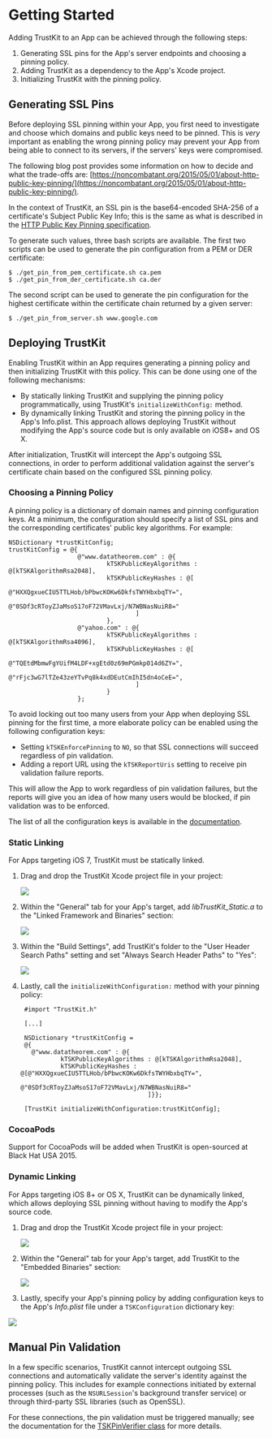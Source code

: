Getting Started
===============

Adding TrustKit to an App can be achieved through the following steps:

1. Generating SSL pins for the App's server endpoints and choosing a pinning policy.
2. Adding TrustKit as a dependency to the App's Xcode project.
3. Initializing TrustKit with the pinning policy.


Generating SSL Pins
-------------------

Before deploying SSL pinning within your App, you first need to investigate and
choose which domains and public keys need to be pinned. This is *very* important
as enabling the wrong pinning policy may prevent your App from being able to
connect to its servers, if the servers' keys were compromised.

The following blog post provides some information on how to decide and what the
trade-offs are:
[https://noncombatant.org/2015/05/01/about-http-public-key-pinning/](https://noncombatant.org/2015/05/01/about-http-public-key-pinning/).

In the context of TrustKit, an SSL pin is the base64-encoded SHA-256 of a
certificate's Subject Public Key Info; this is the same as what is described in
the [HTTP Public Key Pinning
specification](https://developer.mozilla.org/en-US/docs/Web/Security/Public_Key_Pinning).

To generate such values, three bash scripts are available. The first two scripts
can be used to generate the pin configuration from a PEM or DER certificate:

    $ ./get_pin_from_pem_certificate.sh ca.pem
    $ ./get_pin_from_der_certificate.sh ca.der

The second script can be used to generate the pin configuration for the highest
certificate within the certificate chain returned by a given server:

    $ ./get_pin_from_server.sh www.google.com


Deploying TrustKit
------------------

Enabling TrustKit within an App requires generating a pinning policy and then
initializing TrustKit with this policy. This can be done using one of the
following mechanisms:

* By statically linking TrustKit and supplying the pinning policy
programmatically, using TrustKit's `initializeWithConfig:` method.
* By dynamically linking TrustKit and storing the pinning policy in the App's
Info.plist. This approach allows deploying TrustKit without modifying the App's
source code but is only available on iOS8+ and OS X.

After initialization, TrustKit will intercept the App's outgoing SSL
connections, in order to perform additional validation against the server's
certificate chain based on the configured SSL pinning policy.


### Choosing a Pinning Policy

A pinning policy is a dictionary of domain names and pinning configuration keys.
At a minimum, the configuration should specify a list of SSL pins and the
corresponding certificates' public key algorithms. For example:

    NSDictionary *trustKitConfig;
    trustKitConfig = @{
                       @"www.datatheorem.com" : @{
                               kTSKPublicKeyAlgorithms : @[kTSKAlgorithmRsa2048],
                               kTSKPublicKeyHashes : @[
                                       @"HXXQgxueCIU5TTLHob/bPbwcKOKw6DkfsTWYHbxbqTY=",
                                       @"0SDf3cRToyZJaMsoS17oF72VMavLxj/N7WBNasNuiR8="
                                       ]
                               },
                       @"yahoo.com" : @{
                               kTSKPublicKeyAlgorithms : @[kTSKAlgorithmRsa4096],
                               kTSKPublicKeyHashes : @[
                                       @"TQEtdMbmwFgYUifM4LDF+xgEtd0z69mPGmkp014d6ZY=",
                                       @"rFjc3wG7lTZe43zeYTvPq8k4xdDEutCmIhI5dn4oCeE=",
                                       ]
                               }
                       };

To avoid locking out too many users from your App when deploying SSL pinning
for the first time, a more elaborate policy can be enabled using the following
configuration keys:

* Setting `kTSKEnforcePinning` to `NO`, so that SSL connections will succeed
regardless of pin validation.
* Adding a report URL using the `kTSKReportUris` setting to receive pin
validation failure reports.

This will allow the App to work regardless of pin validation failures, but the
reports will give you an idea of how many users would be blocked, if pin
validation was to be enforced.

The list of all the configuration keys is available in the
[documentation](https://datatheorem.github.io/TrustKit/documentation/Classes/TrustKit.html).


### Static Linking

For Apps targeting iOS 7, TrustKit must be statically linked.

1. Drag and drop the TrustKit Xcode project file in your project:

    ![](https://datatheorem.github.io/TrustKit/images/linking1.png)

2. Within the "General" tab for your App's target, add _libTrustKit_Static.a_ to
the "Linked Framework and Binaries" section:

    ![](https://datatheorem.github.io/TrustKit/images/linking2_static.png)

3. Within the "Build Settings", add TrustKit's folder to the "User Header Search
Paths" setting and set "Always Search Header Paths" to "Yes":

    ![](https://datatheorem.github.io/TrustKit/images/linking3_static.png)

3. Lastly, call the `initializeWithConfiguration:` method with your pinning
policy:

        #import "TrustKit.h"

        [...]

        NSDictionary *trustKitConfig =
        @{
          @"www.datatheorem.com" : @{
                  kTSKPublicKeyAlgorithms : @[kTSKAlgorithmRsa2048],
                  kTSKPublicKeyHashes : @[@"HXXQgxueCIU5TTLHob/bPbwcKOKw6DkfsTWYHbxbqTY=",
                                          @"0SDf3cRToyZJaMsoS17oF72VMavLxj/N7WBNasNuiR8="
                                          ]}};

        [TrustKit initializeWithConfiguration:trustKitConfig];


### CocoaPods

Support for CocoaPods will be added when TrustKit is open-sourced at Black Hat
USA 2015.


### Dynamic Linking

For Apps targeting iOS 8+ or OS X, TrustKit can be dynamically linked, which
allows deploying SSL pinning without having to modify the App's source code.

1. Drag and drop the TrustKit Xcode project file in your project:

    ![](https://datatheorem.github.io/TrustKit/images/linking1.png)

2. Within the "General" tab for your App's target, add TrustKit to the
"Embedded Binaries" section:

    ![](https://datatheorem.github.io/TrustKit/images/linking2_dynamic.png)

3. Lastly, specify your App's pinning policy by adding configuration keys to
the App's _Info.plist_ file under a `TSKConfiguration` dictionary key:

  ![](https://datatheorem.github.io/TrustKit/images/linking3_dynamic.png)


Manual Pin Validation
---------------------

In a few specific scenarios, TrustKit cannot intercept outgoing SSL connections
and automatically validate the server's identity against the pinning policy.
This includes for example connections initiated by external processes (such as
the `NSURLSession`'s background transfer service) or through third-party SSL
libraries (such as OpenSSL).

For these connections, the pin validation must be
triggered manually; see the documentation for the [TSKPinVerifier
class](https://datatheorem.github.io/TrustKit/documentation/Classes/TSKPinVerifier.html)
for more details.
